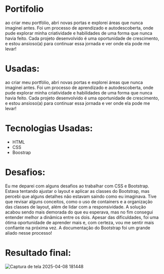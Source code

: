 # Portifolio

ao criar meu portfólio, abri novas portas e explorei áreas que nunca imaginei antes. Foi um processo de aprendizado e autodescoberta, onde pude explorar minha criatividade e habilidades de uma forma que nunca havia feito. Cada projeto desenvolvido é uma oportunidade de crescimento, e estou ansioso(a) para continuar essa jornada e ver onde ela pode me levar!


#  Usadas:
ao criar meu portfólio, abri novas portas e explorei áreas que nunca imaginei antes. Foi um processo de aprendizado e autodescoberta, onde pude explorar minha criatividade e habilidades de uma forma que nunca havia feito. Cada projeto desenvolvido é uma oportunidade de crescimento, e estou ansioso(a) para continuar essa jornada e ver onde ela pode me levar!


# Tecnologias Usadas:

- HTML
- CSS
- Boostrap

# Desafios: 

Eu me deparei com alguns desafios ao trabalhar com CSS e Bootstrap. Estava tentando ajustar o layout e aplicar as classes do Bootstrap, mas percebi que alguns detalhes não estavam saindo como eu imaginava. Tive que revisar alguns conceitos, como o uso de containers e a organização das classes de layout, além de lidar com a responsividade. A solução acabou sendo mais demorada do que eu esperava, mas no fim consegui entender melhor a dinâmica entre os dois. Apesar das dificuldades, foi uma ótima oportunidade de aprender mais e, com certeza, vou me sentir mais confiante na próxima vez. A documentação do Bootstrap foi um grande aliado nesse processo!

# Resultado final: 

![Captura de tela 2025-04-08 181448](https://github.com/user-attachments/assets/7c0b283e-761f-4072-a9c6-1b43a9973411)
